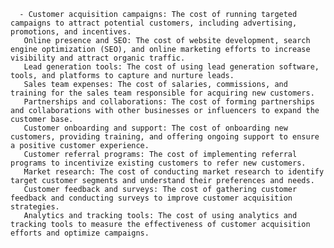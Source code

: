       - Customer acquisition campaigns: The cost of running targeted campaigns to attract potential customers, including advertising, promotions, and incentives.
       Online presence and SEO: The cost of website development, search engine optimization (SEO), and online marketing efforts to increase visibility and attract organic traffic.
       Lead generation tools: The cost of using lead generation software, tools, and platforms to capture and nurture leads.
       Sales team expenses: The cost of salaries, commissions, and training for the sales team responsible for acquiring new customers.
       Partnerships and collaborations: The cost of forming partnerships and collaborations with other businesses or influencers to expand the customer base.
       Customer onboarding and support: The cost of onboarding new customers, providing training, and offering ongoing support to ensure a positive customer experience.
       Customer referral programs: The cost of implementing referral programs to incentivize existing customers to refer new customers.
       Market research: The cost of conducting market research to identify target customer segments and understand their preferences and needs.
       Customer feedback and surveys: The cost of gathering customer feedback and conducting surveys to improve customer acquisition strategies.
       Analytics and tracking tools: The cost of using analytics and tracking tools to measure the effectiveness of customer acquisition efforts and optimize campaigns.


